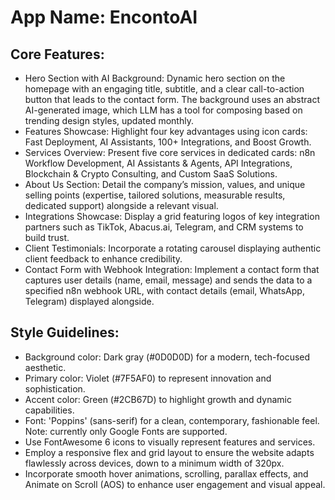 # **App Name**: EncontoAI

## Core Features:

- Hero Section with AI Background: Dynamic hero section on the homepage with an engaging title, subtitle, and a clear call-to-action button that leads to the contact form. The background uses an abstract AI-generated image, which LLM has a tool for composing based on trending design styles, updated monthly.
- Features Showcase: Highlight four key advantages using icon cards: Fast Deployment, AI Assistants, 100+ Integrations, and Boost Growth.
- Services Overview: Present five core services in dedicated cards: n8n Workflow Development, AI Assistants & Agents, API Integrations, Blockchain & Crypto Consulting, and Custom SaaS Solutions.
- About Us Section: Detail the company’s mission, values, and unique selling points (expertise, tailored solutions, measurable results, dedicated support) alongside a relevant visual.
- Integrations Showcase: Display a grid featuring logos of key integration partners such as TikTok, Abacus.ai, Telegram, and CRM systems to build trust.
- Client Testimonials: Incorporate a rotating carousel displaying authentic client feedback to enhance credibility.
- Contact Form with Webhook Integration: Implement a contact form that captures user details (name, email, message) and sends the data to a specified n8n webhook URL, with contact details (email, WhatsApp, Telegram) displayed alongside.

## Style Guidelines:

- Background color: Dark gray (#0D0D0D) for a modern, tech-focused aesthetic.
- Primary color: Violet (#7F5AF0) to represent innovation and sophistication.
- Accent color: Green (#2CB67D) to highlight growth and dynamic capabilities.
- Font: 'Poppins' (sans-serif) for a clean, contemporary, fashionable feel. Note: currently only Google Fonts are supported.
- Use FontAwesome 6 icons to visually represent features and services.
- Employ a responsive flex and grid layout to ensure the website adapts flawlessly across devices, down to a minimum width of 320px.
- Incorporate smooth hover animations, scrolling, parallax effects, and Animate on Scroll (AOS) to enhance user engagement and visual appeal.